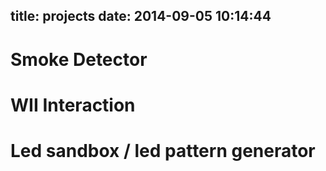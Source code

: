 title: projects
date: 2014-09-05 10:14:44
---


# Smoke Detector


# WII Interaction


# Led sandbox  / led pattern generator
